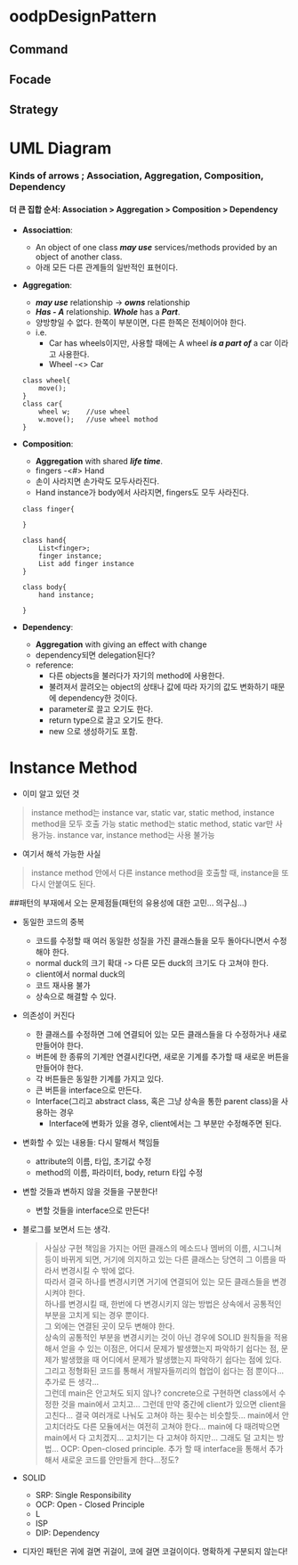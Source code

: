 # oodpDesignPattern
## Command
## Focade
## Strategy

# UML Diagram
### Kinds of arrows ; Association, Aggregation, Composition, Dependency
#### 더 큰 집합 순서: Association > Aggregation > Composition > Dependency
* **Associattion**: 
    * An object of one class ***may use*** services/methods provided by an object of another class. 
    * 아래 모든 다른 관계들의 일반적인 표현이다.

* **Aggregation**: 
    * ***may use*** relationship -> ***owns*** relationship
    * ***Has - A*** relationship. ***Whole*** has a ***Part***. 
    * 양방향일 수 없다. 한쪽이 부분이면, 다른 한쪽은 전체이어야 한다.
    * i.e. 
        * Car has wheels이지만, 사용할 때에는 A wheel ***is a part of*** a car 이라고 사용한다.
        * Wheel -<> Car
    ```
    class wheel{
        move();
    }
    class car{
        wheel w;    //use wheel
        w.move();   //use wheel mothod
    }
    ```
* **Composition**: 
    * **Aggregation** with shared ***life time***.
    * fingers -<#> Hand
    * 손이 사라지면 손가락도 모두사라진다.
    * Hand instance가 body에서 사라지면, fingers도 모두 사라진다.
    ```
    class finger{

    }
    
    class hand{
        List<finger>;
        finger instance;
        List add finger instance
    }
    
    class body{
        hand instance;

    }
    ```
* **Dependency**: 
    * **Aggregation** with giving an effect with change
    * dependency되면 delegation된다?
    * reference: 
        * 다른 objects을 불러다가 자기의 method에 사용한다.
        * 불려져서 끌려오는 object의 상태나 값에 따라 자기의 값도 변화하기 때문에 dependency한 것이다.
        * parameter로 끌고 오기도 한다.
        * return type으로 끌고 오기도 한다.
        * new 으로 생성하기도 포함.


# Instance Method
* 이미 알고 있던 것


>instance method는 instance var, static var, static method, instance method을 모두 호출 가능
static method는 static method, static var만 사용가능. instance var, instance method는 사용 불가능
>
 
* 여기서 해석 가능한 사실
>instance method 안에서 다른 instance method을 호출할 때, instance을 또 다시 안붙여도 된다.

##패턴의 부재에서 오는 문제점들(패턴의 유용성에 대한 고민... 의구심...)
* 동일한 코드의 중복
    * 코드를 수정할 때 여러 동일한 성질을 가진 클래스들을 모두 돌아다니면서 수정해야 한다. 
    * normal duck의 크기 확대 -> 다른 모든 duck의 크기도 다 고쳐야 한다.
    * client에서 normal duck의 
    * 코드 재사용 불가
    * 상속으로 해결할 수 있다.

* 의존성이 커진다
    * 한 클래스를 수정하면 그에 연결되어 있는 모든 클래스들을 다 수정하거나 새로 만들어야 한다.
    * 버튼에 한 종류의 기계만 연결시킨다면, 새로운 기계를 추가할 때 새로운 버튼을 만들어야 한다. 
    * 각 버튼들은 동일한 기계를 가지고 있다.
    * 큰 버튼을 interface으로 만든다. 
    * Interface(그리고 abstract class, 혹은 그냥 상속을 통한 parent class)을 사용하는 경우
        * Interface에 변화가 있을 경우, client에서는 그 부분만 수정해주면 된다. 
    
* 변화할 수 있는 내용들: 다시 말해서 책임들
    * attribute의 이름, 타입, 초기값 수정
    * method의 이름, 파라미터, body, return 타입 수정

* 변할 것들과 변하지 않을 것들을 구분한다!
    * 변할 것들을 interface으로 만든다!

*  블로그를 보면서 드는 생각.
    > 사실상 구현 책임을 가지는 어떤 클래스의 메소드나 멤버의 이름, 시그니쳐 등이 바뀌게 되면, 거기에 의지하고 있는 다른 클래스는 당연히 그 이름을 따라서 변경시킬 수 밖에 없다. <br>
    따라서 결국 하나를 변경시키면 거기에 연결되어 있는 모든 클래스들을 변경시켜야 한다. <br>
    하나를 변경시킬 때, 한번에 다 변경시키지 않는 방법은 상속에서 공통적인 부분을 고치게 되는 경우 뿐이다. <br>
    그 외에는 연결된 곳이 모두 변해야 한다. <br>
    상속의 공통적인 부분을 변경시키는 것이 아닌 경우에 SOLID 원칙들을 적용해서 얻을 수 있는 이점은, 어디서 문제가 발생했는지 파악하기 쉽다는 점, 문제가 발생했을 때 어디에서 문제가 발생했는지 파악하기 쉽다는 점에 있다. 그리고 정형화된 코드를 통해서 개발자들끼리의 협업이 쉽다는 점 뿐이다... 
    > 추가로 든 생각...<br>
    그런데 main은 안고쳐도 되지 않나? concrete으로 구현하면 class에서 수정한 것을 main에서 고치고... 그런데 만약 중간에 client가 있으면 client을 고친다... 결국 여러개로 나눠도 고쳐야 하는 횟수는 비슷할듯... main에서 안고치더라도 다른 모듈에서는 여전히 고쳐야 한다... main에 다 때려박으면 main에서 다 고치겠지... 
    >고치기는 다 고쳐야 하지만... 그래도 덜 고치는 방법... OCP: Open-closed principle. 추가 할 때 interface을 통해서 추가해서 새로운 코드를 안만들게 한다...정도?
* SOLID
    * SRP: Single Responsibility 
    * OCP: Open - Closed Principle
    * L
    * ISP
    * DIP: Dependency 
* 디자인 패턴은 귀에 걸면 귀걸이, 코에 걸면 코걸이이다. 명확하게 구분되지 않는다! 